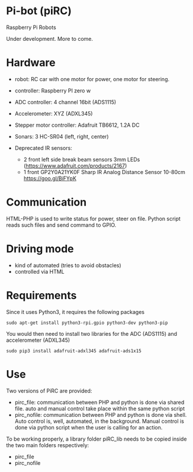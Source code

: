 # Pi-bot (piRC)
Raspberry Pi Robots

Under development. More to come.

Hardware
=========
- robot: RC car with one motor for power, one motor for steering.
- controller: Raspberry PI zero w
- ADC controller: 4 channel 16bit (ADS1115)
- Accelerometer: XYZ (ADXL345)
- Stepper motor controller: Adafruit TB6612, 1.2A DC
- Sonars: 3 HC-SR04 (left, right, center)

- Deprecated IR sensors:
    - 2 front left side break beam sensors 3mm LEDs (https://www.adafruit.com/products/2167)
    - 1 front GP2Y0A21YK0F Sharp IR Analog Distance Sensor 10-80cm https://goo.gl/BiFYpK

Communication
==============
HTML-PHP is used to write status for power, steer on file. 
Python script reads such files and send command to GPIO. 

Driving mode
=============
- kind of automated (tries to avoid obstacles)
- controlled via HTML

Requirements
=============
Since it uses Python3, it requires the following packages

    sudo apt-get install python3-rpi.gpio python3-dev python3-pip

You would then need to install two libraries for the ADC (ADS1115) and accelerometer (ADXL345)

    sudo pip3 install adafruit-adxl345 adafruit-ads1x15

Use
===
Two versions of PiRC are provided:
- pirc_file: communication between PHP and python is done via shared file. auto and manual 
control take place within the same python script
- pirc_nofile: communication between PHP and python is done via shell. Auto control is, 
well, automated, in the background. Manual control is done via python script when the user 
is calling for an action.

To be working properly, a library folder piRC_lib needs to be copied inside the two main 
folders respectively:
- pirc_file
- pirc_nofile
